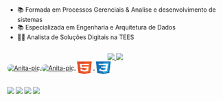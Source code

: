 
- 📚 Formada em Processos Gerenciais & Analise e desenvolvimento de sistemas
- 📚 Especializada em Engenharia e Arquitetura de Dados
- 👩‍💻 Analista de Soluções Digitais na TEES

##

<div align="center">
  <a href="https://github.com/AnitaMachado">
   <img height="125em" src="https://github-readme-stats.vercel.app/api?username=AnitaMachado&show_icons=true&theme=radical&include_all_commits=true&count_private=true"/>
  <img height="125em" src="https://github-readme-stats.vercel.app/api/top-langs/?username=AnitaMachado&layout=compact&langs_count=7&theme=radical"/>
</div>

<div>
  <img align="center" alt="Anita-pic" height="60" width="80" style="border-radius:10px;" src="https://user-images.githubusercontent.com/116604819/199629695-f7deafd1-5374-4961-8666-01c3ff227603.png"> 
  <img align="center" alt="Anita-pic" height="80" width="100" style="border-radius:10px;" src="https://gifs.eco.br/wp-content/uploads/2021/09/gifs-de-setas-12.gif">
  <img align="center" alt="Anita-HTML" height="30" width="40" src="https://raw.githubusercontent.com/devicons/devicon/master/icons/html5/html5-original.svg">
  <img align="center" alt="Anita-CSS" height="30" width="40" src="https://raw.githubusercontent.com/devicons/devicon/master/icons/css3/css3-original.svg"> 
</div>

##

<div> 
 <a href="https://discord.com/channels/1037513472029761566/1037513472491126806" target="_blank"><img src="https://img.shields.io/badge/Discord-7289DA?style=for-the-badge&logo=discord&logoColor=white" target="_blank"></a> 
  <a href = "mailto:mgma.anita@gmail.com"><img src="https://img.shields.io/badge/Gmail-D14836?style=for-the-badge&logo=gmail&logoColor=white" target="_blank"></a>
  <a href="https://www.linkedin.com/in/anita-machado-a8113b65/" target="_blank"><img src="https://img.shields.io/badge/-LinkedIn-%230077B5?style=for-the-badge&logo=linkedin&logoColor=white" target="_blank"></a> 
  <a href="https://wa.me/qr/TX75UTCVAAUFP1" target="_blank"><img src="https://img.shields.io/badge/WhatsApp-25D366?style=for-the-badge&logo=whatsapp&logoColor=white" target="_blank"></a>  
</div>



